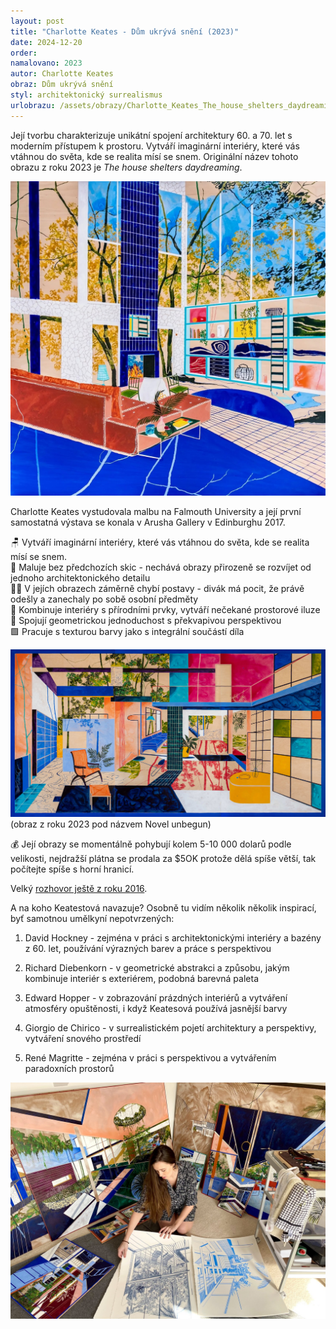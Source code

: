 ```yaml
---
layout: post
title: "Charlotte Keates - Dům ukrývá snění (2023)"
date: 2024-12-20
order: 
namalovano: 2023
autor: Charlotte Keates
obraz: Dům ukrývá snění
styl: architektonický surrealismus
urlobrazu: /assets/obrazy/Charlotte_Keates_The_house_shelters_daydreaming.jpg
---
```


Její tvorbu charakterizuje unikátní spojení architektury 60. a 70. let s moderním přístupem k prostoru. Vytváří imaginární interiéry, které vás vtáhnou do světa, kde se realita mísí se snem. Originální název tohoto obrazu z roku 2023 je *The house shelters daydreaming*. 

![Charlotte Keates - The house shelters daydreaming - 2023](/assets/obrazy/Charlotte_Keates_The_house_shelters_daydreaming.jpg)


Charlotte Keates vystudovala malbu na Falmouth University a její první samostatná výstava se konala v Arusha Gallery v Edinburghu 2017.

🪑 Vytváří imaginární interiéry, které vás vtáhnou do světa, kde se realita mísí se snem. \
🎨 Maluje bez předchozích skic - nechává obrazy přirozeně se rozvíjet od jednoho architektonického detailu \
👯‍♂️ V jejích obrazech záměrně chybí postavy - divák má pocit, že právě odešly a zanechaly po sobě osobní předměty \
🌴 Kombinuje interiéry s přírodními prvky, vytváří nečekané prostorové iluze \
📐 Spojují geometrickou jednoduchost s překvapivou perspektivou \
🟩 Pracuje s texturou barvy jako s integrální součástí díla 

![Novel unbegun 2023](/assets/obrazy/arushagallery-charlotte-keates-novel-unbegun-2023.jpg)
(obraz z roku 2023 pod názvem Novel unbegun)


💰 Její obrazy se momentálně pohybují kolem 5-10 000 dolarů podle velikosti, nejdražší plátna se prodala za $5OK protože dělá spíše větší, tak počítejte spíše s horní hranicí.

Velký [rozhovor ještě z roku 2016](https://www.idoart.dk/blog/interview-charlotte-keates). 

A na koho Keatestová navazuje? Osobně tu vidím několik několik inspirací, byť samotnou umělkyní nepotvrzených:

1. David Hockney - zejména v práci s architektonickými interiéry a bazény z 60. let, používání výrazných barev a práce s perspektivou

2. Richard Diebenkorn - v geometrické abstrakci a způsobu, jakým kombinuje interiér s exteriérem, podobná barevná paleta

3. Edward Hopper - v zobrazování prázdných interiérů a vytváření atmosféry opuštěnosti, i když Keatesová používá jasnější barvy

4. Giorgio de Chirico - v surrealistickém pojetí architektury a perspektivy, vytváření snového prostředí

5. René Magritte - zejména v práci s perspektivou a vytvářením paradoxních prostorů

![Charlote Keatesová ve svém studiu při práci](/assets/obrazy/charlotte-keates-studio.jpg)